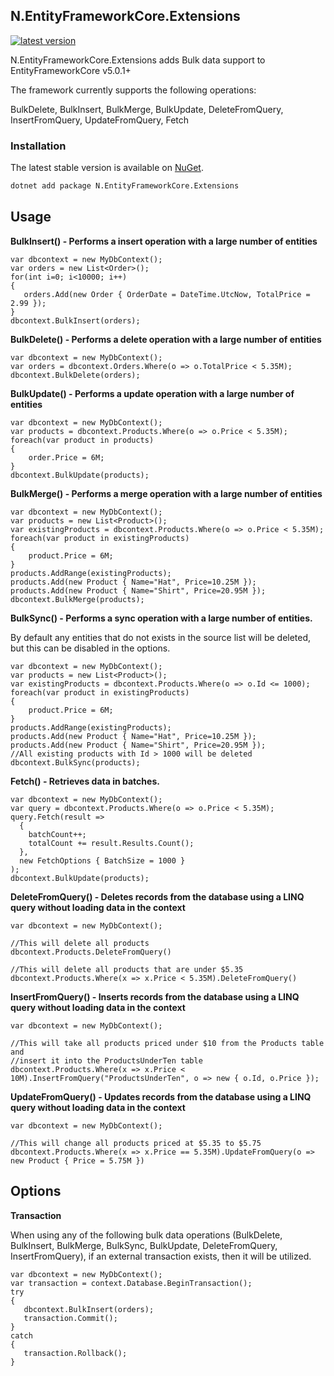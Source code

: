 N.EntityFrameworkCore.Extensions
--------------------

[![latest version](https://img.shields.io/nuget/v/N.EntityFrameworkCore.Extensions)](https://www.nuget.org/packages/N.EntityFrameworkCore.Extensions)

N.EntityFrameworkCore.Extensions adds Bulk data support to EntityFrameworkCore v5.0.1+

The framework currently supports the following operations:

  BulkDelete, BulkInsert, BulkMerge, BulkUpdate, DeleteFromQuery, InsertFromQuery, UpdateFromQuery, Fetch
  
  ### Installation

  The latest stable version is available on [NuGet](https://www.nuget.org/packages/N.EntityFrameworkCore.Extensions).

  ```sh
  dotnet add package N.EntityFrameworkCore.Extensions
  ```
  
 ## Usage
   
  **BulkInsert() - Performs a insert operation with a large number of entities**  
   ```
  var dbcontext = new MyDbContext();  
  var orders = new List<Order>();  
  for(int i=0; i<10000; i++)  
  {  
      orders.Add(new Order { OrderDate = DateTime.UtcNow, TotalPrice = 2.99 });  
  }  
  dbcontext.BulkInsert(orders);  
 ```
  **BulkDelete() - Performs a delete operation with a large number of entities**  
  ```
  var dbcontext = new MyDbContext();  
  var orders = dbcontext.Orders.Where(o => o.TotalPrice < 5.35M);  
  dbcontext.BulkDelete(orders);
  ```
  **BulkUpdate() - Performs a update operation with a large number of entities**  
  ```
  var dbcontext = new MyDbContext();  
  var products = dbcontext.Products.Where(o => o.Price < 5.35M);
  foreach(var product in products)
  {
      order.Price = 6M;
  }
  dbcontext.BulkUpdate(products);
  ```
  **BulkMerge() - Performs a merge operation with a large number of entities**
  ```
  var dbcontext = new MyDbContext();
  var products = new List<Product>();
  var existingProducts = dbcontext.Products.Where(o => o.Price < 5.35M);
  foreach(var product in existingProducts)
  {
      product.Price = 6M;
  }
  products.AddRange(existingProducts);
  products.Add(new Product { Name="Hat", Price=10.25M });
  products.Add(new Product { Name="Shirt", Price=20.95M });
  dbcontext.BulkMerge(products);
  ```
   **BulkSync() - Performs a sync operation with a large number of entities.** 
   
   By default any entities that do not exists in the source list will be deleted, but this can be disabled in the options.
  ```
  var dbcontext = new MyDbContext();
  var products = new List<Product>();
  var existingProducts = dbcontext.Products.Where(o => o.Id <= 1000);
  foreach(var product in existingProducts)
  {
      product.Price = 6M;
  }
  products.AddRange(existingProducts);
  products.Add(new Product { Name="Hat", Price=10.25M });
  products.Add(new Product { Name="Shirt", Price=20.95M });
  //All existing products with Id > 1000 will be deleted
  dbcontext.BulkSync(products);
  ```
  **Fetch() - Retrieves data in batches.**  
  ```
  var dbcontext = new MyDbContext();  
  var query = dbcontext.Products.Where(o => o.Price < 5.35M);
  query.Fetch(result =>
    {
      batchCount++;
      totalCount += result.Results.Count();
    }, 
    new FetchOptions { BatchSize = 1000 }
  );
  dbcontext.BulkUpdate(products);
  ```
  **DeleteFromQuery() - Deletes records from the database using a LINQ query without loading data in the context**  
   ``` 
  var dbcontext = new MyDbContext(); 
  
  //This will delete all products  
  dbcontext.Products.DeleteFromQuery() 
  
  //This will delete all products that are under $5.35  
  dbcontext.Products.Where(x => x.Price < 5.35M).DeleteFromQuery()  
```
  **InsertFromQuery() - Inserts records from the database using a LINQ query without loading data in the context**  
   ``` 
  var dbcontext = new MyDbContext(); 
  
  //This will take all products priced under $10 from the Products table and 
  //insert it into the ProductsUnderTen table
  dbcontext.Products.Where(x => x.Price < 10M).InsertFromQuery("ProductsUnderTen", o => new { o.Id, o.Price });
```
  **UpdateFromQuery() - Updates records from the database using a LINQ query without loading data in the context**  
   ``` 
  var dbcontext = new MyDbContext(); 
  
  //This will change all products priced at $5.35 to $5.75 
  dbcontext.Products.Where(x => x.Price == 5.35M).UpdateFromQuery(o => new Product { Price = 5.75M }) 
```

## Options
  **Transaction** 
  
  When using any of the following bulk data operations (BulkDelete, BulkInsert, BulkMerge, BulkSync, BulkUpdate, DeleteFromQuery, InsertFromQuery), if an external transaction exists, then it will be utilized.
   
   ``` 
  var dbcontext = new MyDbContext(); 
  var transaction = context.Database.BeginTransaction();
  try
  {
      dbcontext.BulkInsert(orders);
      transaction.Commit();
  }
  catch
  {
      transaction.Rollback();
  }
```  
